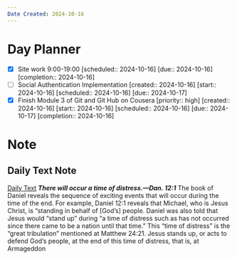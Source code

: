 ```yaml
---
Date Created: 2024-10-16
---
```

# Day Planner
- [x] Site work 9:00-19:00  [scheduled:: 2024-10-16]  [due:: 2024-10-16]  [completion:: 2024-10-16]
- [ ] Social Authentication Implementation  [created:: 2024-10-16]  [start:: 2024-10-16]  [scheduled:: 2024-10-16]  [due:: 2024-10-17]
- [x] Finish Module 3 of Git and Git Hub on Cousera  [priority:: high]  [created:: 2024-10-16]  [start:: 2024-10-16]  [scheduled:: 2024-10-16]  [due:: 2024-10-17]  [completion:: 2024-10-16]
# Note
## Daily Text Note
[Daily Text](https://www.jw.org/finder?srcid=jwlshare&wtlocale=E&prefer=lang&docid=1102024209&par=48)
***There will occur a time of distress.—Dan. 12:1***
The book of Daniel reveals the sequence of exciting events that will occur during the time of the end. For example, Daniel 12:1 reveals that Michael, who is Jesus Christ, is “standing in behalf of [God’s] people. Daniel was also told that Jesus would “stand up” during “a time of distress such as has not occurred since there came to be a nation until that time.” This “time of distress” is the “great tribulation” mentioned at Matthew 24:21. Jesus stands up, or acts to defend God’s people, at the end of this time of distress, that is, at Armageddon